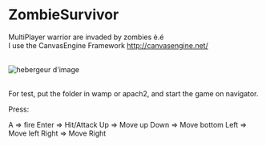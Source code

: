 ZombieSurvivor
==============

MultiPlayer warrior are invaded by zombies è.é <br>
I use the CanvasEngine Framework http://canvasengine.net/<br><br>

<img src="http://nsa33.casimages.com/img/2014/05/24/140524102010727002.png" alt="hebergeur d'image" border="0"/><br><br>

For test, put the folder in wamp or apach2, and start the game on navigator.


Press:

A => fire
Enter => Hit/Attack
Up => Move up
Down => Move bottom
Left => Move left
Right => Move Right
